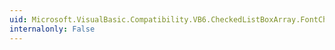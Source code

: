 ```yaml
---
uid: Microsoft.VisualBasic.Compatibility.VB6.CheckedListBoxArray.FontChanged
internalonly: False
---
```

